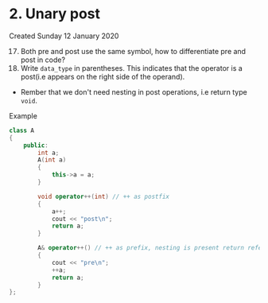 # 2. Unary post
Created Sunday 12 January 2020

17. Both pre and post use the same symbol, how to differentiate pre and post in code?
18. Write ``data_type`` in parentheses. This indicates that the operator is a post(i.e appears on the right side of the operand).



* Rember that we don't need nesting in post operations, i.e return type ``void``.


Example
```c++
class A
{
    public:
        int a;
        A(int a)
        {
            this->a = a;
        }

        void operator++(int) // ++ as postfix
        {
            a++;
            cout << "post\n";
            return a;
        }

        A& operator++() // ++ as prefix, nesting is present return reference
        {
            cout << "pre\n";
            ++a;
            return a;
        }
};
```
